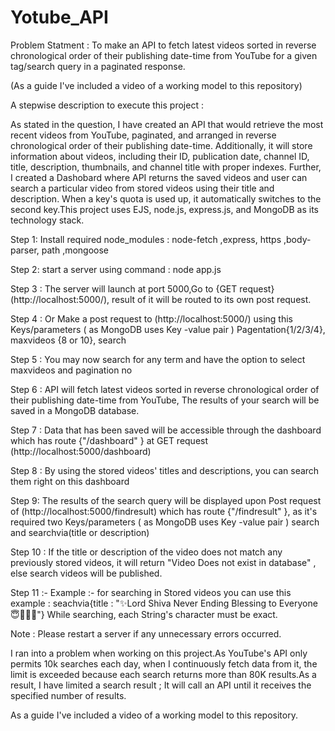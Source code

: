 # Yotube_API
Problem Statment : To make an API to fetch latest videos sorted in reverse chronological order of their publishing date-time from YouTube for a given tag/search query in a paginated response.

(As a guide I've included a video of a working model to this repository)

A stepwise description to execute  this project :

As stated in the question, I have created an API that would retrieve the most recent videos from YouTube, paginated, and arranged in reverse chronological order of their publishing date-time. Additionally, it will store information about videos, including their ID, publication date, channel ID, title, description, thumbnails, and channel title with proper indexes. Further, I created a Dashobard where  API returns the saved videos and user can search a particular video from  stored videos using their title and description. When a key's quota is used up, it automatically switches to the second key.This project uses EJS, node.js, express.js, and MongoDB as its technology stack.


Step 1: Install required node_modules : node-fetch ,express, https ,body-parser, path ,mongoose

Step 2: start a server using command : node app.js
 
Step 3 : The server will launch at port 5000,Go to {GET request} (http://localhost:5000/), result of it will be routed to its own post request.

Step  4 : Or Make a post request to (http://localhost:5000/)  using this Keys/parameters ( as MongoDB uses Key -value pair ) Pagentation{1/2/3/4}, maxvideos {8 or 10}, search

Step 5 : You may now search for any term and have the option to select maxvideos and pagination no

Step 6 : API will fetch latest videos sorted in reverse chronological order of their publishing date-time from YouTube, The results of your search will be saved in a MongoDB database.

Step 7 : Data that has been saved will be accessible through the dashboard which has route {"/dashboard" } at GET request (http://localhost:5000/dashboard)

Step 8 : By using the stored videos' titles and descriptions, you can search them right on this dashboard

Step 9: The results of the search  query will be displayed upon Post  request of (http://localhost:5000/findresult) which has route {"/findresult" }, as it's required two Keys/parameters  ( as MongoDB uses Key -value pair )  search and searchvia(title or description)

Step 10 : If the title or description of the video does not match any previously stored videos, it will return "Video Does not exist in database" , else search videos will be published.

Step 11 :- Example :- for searching in Stored videos you can use this example : seachvia{title : "✨Lord Shiva Never Ending Blessing to Everyone😇🙏🏽🧿"} While searching, each String's character must be exact.

Note :  Please restart a server if any unnecessary errors occurred.

I ran into a problem when working on this project.As YouTube's API only permits 10k searches each day, when I continuously fetch data from it, the limit is exceeded because each search returns more than 80K results.As a result, I have limited a search result ; It will call an API until it receives the specified number of results.

As a guide I've included a video of a working model to this repository.
